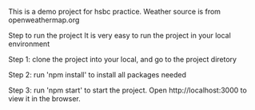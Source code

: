 This is a demo project for hsbc practice. Weather source is from openweathermap.org

Step to run the project
It is very easy to run the project in your local environment

Step 1: clone the project into your local, and go to the project diretory

Step 2: run 'npm install' to install all packages needed

Step 3: run 'npm start' to start the project. Open http://localhost:3000 to view it in the browser.